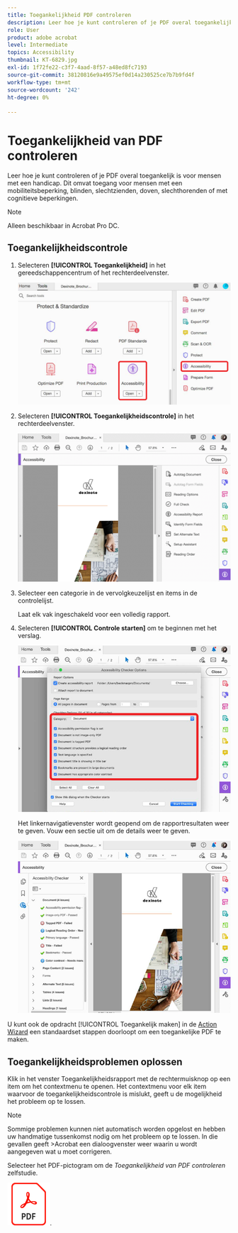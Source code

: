 ```yaml
---
title: Toegankelijkheid PDF controleren
description: Leer hoe je kunt controleren of je PDF overal toegankelijk is voor mensen met een handicap
role: User
product: adobe acrobat
level: Intermediate
topics: Accessibility
thumbnail: KT-6829.jpg
exl-id: 1f72fe22-c3f7-4aad-8f57-a48ed8fc7193
source-git-commit: 38120816e9a49575ef0d14a230525ce7b7b9fd4f
workflow-type: tm+mt
source-wordcount: '242'
ht-degree: 0%

---
```


# Toegankelijkheid van PDF controleren

Leer hoe je kunt controleren of je PDF overal toegankelijk is voor mensen met een handicap. Dit omvat toegang voor mensen met een mobiliteitsbeperking, blinden, slechtzienden, doven, slechthorenden of met cognitieve beperkingen.

>[!NOTE]
>
>Alleen beschikbaar in Acrobat Pro DC.

## Toegankelijkheidscontrole

1. Selecteren **[!UICONTROL Toegankelijkheid]** in het gereedschappencentrum of het rechterdeelvenster.

   ![Toegankelijkheidsstap 1](../assets/Accessibility_1.png)

1. Selecteren **[!UICONTROL Toegankelijkheidscontrole]** in het rechterdeelvenster.

   ![Toegankelijkheidsstap 2](../assets/Accessibility_2.png)

1. Selecteer een categorie in de vervolgkeuzelijst en items in de controlelijst.

   Laat elk vak ingeschakeld voor een volledig rapport.

1. Selecteren **[!UICONTROL Controle starten]** om te beginnen met het verslag.

   ![Toegankelijkheidsstap 3](../assets/Accessibility_3.png)

   Het linkernavigatievenster wordt geopend om de rapportresultaten weer te geven. Vouw een sectie uit om de details weer te geven.

   ![Toegankelijkheidsstap 4](../assets/Accessibility_4.png)

U kunt ook de opdracht [!UICONTROL Toegankelijk maken] in de [Action Wizard](https://experienceleague.adobe.com/docs/document-cloud-learn/acrobat-learning/advanced-tasks/action.html) een standaardset stappen doorloopt om een toegankelijke PDF te maken.

## Toegankelijkheidsproblemen oplossen

Klik in het venster Toegankelijkheidsrapport met de rechtermuisknop op een item om het contextmenu te openen. Het contextmenu voor elk item waarvoor de toegankelijkheidscontrole is mislukt, geeft u de mogelijkheid het probleem op te lossen.

>[!NOTE]
>
>Sommige problemen kunnen niet automatisch worden opgelost en hebben uw handmatige tussenkomst nodig om het probleem op te lossen. In die gevallen geeft >Acrobat een dialoogvenster weer waarin u wordt aangegeven wat u moet corrigeren.

Selecteer het PDF-pictogram om de *Toegankelijkheid van PDF controleren* zelfstudie.

[![Zelfstudie over toegankelijkheid downloaden](../assets/acrobat_PDF_96.png)](../assets/AcrobatDCAccessible.pdf).
